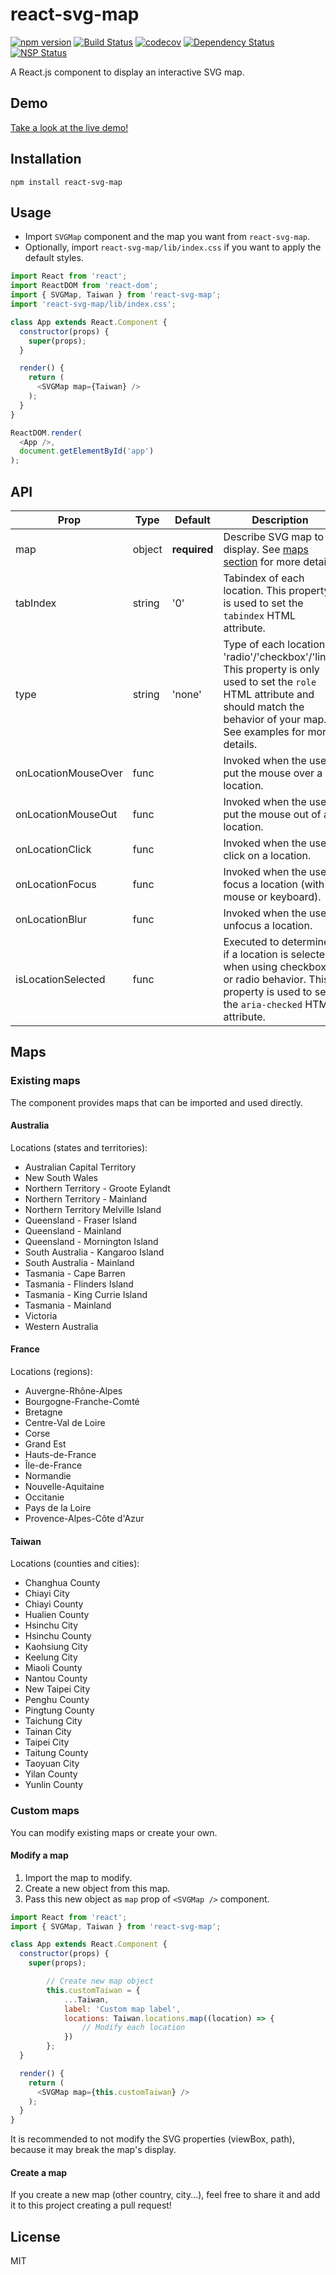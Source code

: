 # react-svg-map

[![npm version](https://badge.fury.io/js/react-svg-map.svg)](https://badge.fury.io/js/react-svg-map)
[![Build Status](https://travis-ci.org/VictorCazanave/react-svg-map.svg?branch=master)](https://travis-ci.org/VictorCazanave/react-svg-map)
[![codecov](https://codecov.io/gh/VictorCazanave/react-svg-map/branch/master/graph/badge.svg)](https://codecov.io/gh/VictorCazanave/react-svg-map)
[![Dependency Status](https://david-dm.org/VictorCazanave/react-svg-map.svg)](https://david-dm.org/VictorCazanave/react-svg-map)
[![NSP Status](https://nodesecurity.io/orgs/victorcazanave/projects/fad41a53-4937-4a49-982e-485959827083/badge)](https://nodesecurity.io/orgs/victorcazanave/projects/fad41a53-4937-4a49-982e-485959827083)

A React.js component to display an interactive SVG map.

## Demo

[Take a look at the live demo!](https://victorcazanave.com/react-svg-map)

## Installation

`npm install react-svg-map`

## Usage

* Import `SVGMap` component and the map you want from `react-svg-map`.
* Optionally, import `react-svg-map/lib/index.css` if you want to apply the default styles.

```javascript
import React from 'react';
import ReactDOM from 'react-dom';
import { SVGMap, Taiwan } from 'react-svg-map';
import 'react-svg-map/lib/index.css';

class App extends React.Component {
  constructor(props) {
    super(props);
  }

  render() {
    return (
      <SVGMap map={Taiwan} />
    );
  }
}

ReactDOM.render(
  <App />,
  document.getElementById('app')
);
```

## API

| Prop | Type | Default | Description |
| ---- | ---- | ------- | ----------- |
| map | object | **required** | Describe SVG map to display. See [maps section](#maps) for more details. |
| tabIndex | string | '0' | Tabindex of each location. This property is used to set the `tabindex` HTML attribute. |
| type | string | 'none' | Type of each location: 'radio'/'checkbox'/'link'. This property is only used to set the `role` HTML attribute and should match the behavior of your map. See examples for more details. |
| onLocationMouseOver | func |  | Invoked when the user put the mouse over a location. |
| onLocationMouseOut | func |  | Invoked when the user put the mouse out of a location. |
| onLocationClick | func |  | Invoked when the user click on a location. |
| onLocationFocus | func |  | Invoked when the user focus a location (with mouse or keyboard). |
| onLocationBlur | func |  | Invoked when the user unfocus a location. |
| isLocationSelected | func |  | Executed to determine if a location is selected when using checkbox or radio behavior. This property is used to set the `aria-checked` HTML attribute. |

## Maps

### Existing maps

The component provides maps that can be imported and used directly.

#### Australia

Locations (states and territories):
* Australian Capital Territory
* New South Wales
* Northern Territory - Groote Eylandt
* Northern Territory - Mainland
* Northern Territory Melville Island
* Queensland - Fraser Island
* Queensland - Mainland
* Queensland - Mornington Island
* South Australia - Kangaroo Island
* South Australia - Mainland
* Tasmania - Cape Barren
* Tasmania - Flinders Island
* Tasmania - King Currie Island
* Tasmania - Mainland
* Victoria
* Western Australia

#### France

Locations (regions):
* Auvergne-Rhône-Alpes
* Bourgogne-Franche-Comté
* Bretagne
* Centre-Val de Loire
* Corse
* Grand Est
* Hauts-de-France
* Île-de-France
* Normandie
* Nouvelle-Aquitaine
* Occitanie
* Pays de la Loire
* Provence-Alpes-Côte d'Azur

#### Taiwan

Locations (counties and cities):
* Changhua County
* Chiayi City
* Chiayi County
* Hualien County
* Hsinchu City
* Hsinchu County
* Kaohsiung City
* Keelung City
* Miaoli County
* Nantou County
* New Taipei City
* Penghu County
* Pingtung County
* Taichung City
* Tainan City
* Taipei City
* Taitung County
* Taoyuan City
* Yilan County
* Yunlin County

### Custom maps

You can modify existing maps or create your own.

#### Modify a map

1. Import the map to modify.
1. Create a new object from this map.
1. Pass this new object as `map` prop of `<SVGMap />` component.

```javascript
import React from 'react';
import { SVGMap, Taiwan } from 'react-svg-map';

class App extends React.Component {
  constructor(props) {
    super(props);

		// Create new map object
		this.customTaiwan = {
			...Taiwan,
			label: 'Custom map label',
			locations: Taiwan.locations.map((location) => {
				// Modify each location
			})
		};
  }

  render() {
    return (
      <SVGMap map={this.customTaiwan} />
    );
  }
}
```

It is recommended to not modify the SVG properties (viewBox, path), because it may break the map's display.

#### Create a map

If you create a new map (other country, city...), feel free to share it and add it to this project creating a pull request!

## License

MIT
